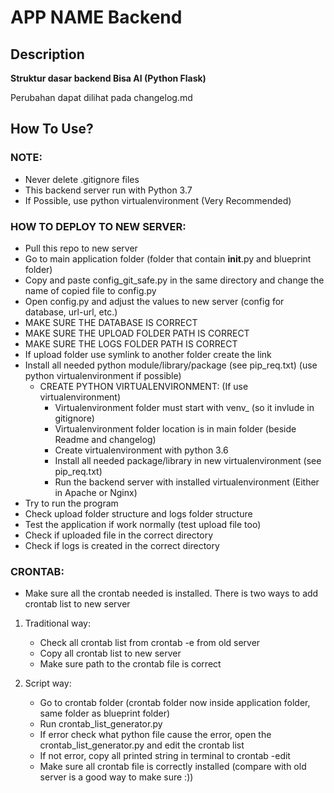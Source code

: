 # APP NAME Backend

## Description

<b>Struktur dasar backend Bisa AI (Python Flask)</b>

Perubahan dapat dilihat pada changelog.md

## How To Use?

### NOTE:
* Never delete .gitignore files
* This backend server run with Python 3.7
* If Possible, use python virtualenvironment (Very Recommended)

###  HOW TO DEPLOY TO NEW SERVER:
* Pull this repo to new server
* Go to main application folder (folder that contain __init__.py and blueprint folder)
* Copy and paste config_git_safe.py in the same directory and change the name of copied file to config.py
* Open config.py and adjust the values to new server (config for database, url-url, etc.)
* MAKE SURE THE DATABASE IS CORRECT
* MAKE SURE THE UPLOAD FOLDER PATH IS CORRECT
* MAKE SURE THE LOGS FOLDER PATH IS CORRECT
* If upload folder use symlink to another folder create the link
* Install all needed python module/library/package (see pip_req.txt) (use python virtualenvironment if possible)
    * CREATE PYTHON VIRTUALENVIRONMENT: (If use virtualenvironment)
        * Virtualenvironment folder must start with venv_ (so it invlude in gitignore)
        * Virtualenvironment folder location is in main folder (beside Readme and changelog)
        * Create virtualenvironment with python 3.6
        * Install all needed package/library in new virtualenvironment (see pip_req.txt)
        * Run the backend server with installed virtualenvironment (Either in Apache or Nginx)
* Try to run the program
* Check upload folder structure and logs folder structure
* Test the application if work normally (test upload file too)
* Check if uploaded file in the correct directory
* Check if logs is created in the correct directory

### CRONTAB:
* Make sure all the crontab needed is installed. There is two ways to add crontab list to new server
1. Traditional way:
    * Check all crontab list from crontab -e from old server
    * Copy all crontab list to new server
    * Make sure path to the crontab file is correct

2. Script way:
    * Go to crontab folder (crontab folder now inside application folder, same folder as blueprint folder)
    * Run crontab_list_generator.py
    * If error check what python file cause the error, open the  crontab_list_generator.py and edit the crontab list
    * If not error, copy all printed string in terminal to crontab -edit
    * Make sure all crontab file is correctly installed (compare with old server is a good way to make sure :))

